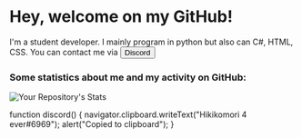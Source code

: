 # Hey, welcome on my GitHub!
I'm a student developer. I mainly program in python but also can C#, HTML, CSS. You can contact me via <button onclick="discord()">Discord</button>

### Some statistics about me and my activity on GitHub: 
![Your Repository's Stats](https://github-readme-stats.vercel.app/api?username=CodeSenpai359126&show_icons=true&hide_border=True&theme=dark&include_all_commits=True&count_private=True)


function discord() {
  navigator.clipboard.writeText("Hikikomori 4 ever#6969");
  alert("Copied to clipboard");
}
